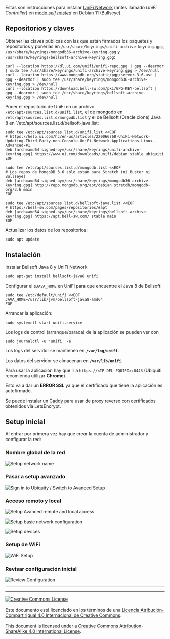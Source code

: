 
Estas son instrucciones para instalar [UniFi 
Network](https://help.ui.com/hc/en-us/categories/6583256751383-UniFi-Network)
(antes llamado _UniFi Controller_) en [modo _self 
hosted_](https://help.ui.com/hc/en-us/articles/220066768-UniFi-How-to-Install-and-Update-via-APT-on-Debian-or-Ubuntu)
en Debian 11 (Bullseye).

## Repositorios y claves

Obtener las claves públicas con las que están firmados los paquetes y 
repositorios y ponerlas en `/usr/share/keyrings/unifi-archive-keyring.gpg`,
`/usr/share/keyrings/mongodb36-archive-keyring.gpg` y 
`/usr/share/keyrings/bellsoft-archive-keyring.gpg`:

```
curl --location https://dl.ui.com/unifi/unifi-repo.gpg | gpg --dearmor | sudo tee /usr/share/keyrings/unifi-archive-keyring.gpg > /dev/null
curl --location https://www.mongodb.org/static/pgp/server-3.6.asc | gpg --dearmor | sudo tee /usr/share/keyrings/mongodb36-archive-keyring.gpg > /dev/null
curl --location https://download.bell-sw.com/pki/GPG-KEY-bellsoft | gpg --dearmor | sudo tee /usr/share/keyrings/bellsoft-archive-keyring.gpg > /dev/null
```

Poner el repositorio de UniFi en un archivo 
`/etc/apt/sources.list.d/unifi.list`, el de mongodb en 
`/etc/apt/sources.list.d/mongodb.list` y el de Bellsoft (Oracle clone) Java 8 en 
`/etc/apt/sources.list.d/bellsoft-java.list:

```
sudo tee /etc/apt/sources.list.d/unifi.list <<EOF
# https://help.ui.com/hc/en-us/articles/220066768-UniFi-Network-Updating-Third-Party-non-Console-UniFi-Network-Applications-Linux-Advanced-#1
deb [arch=amd64 signed-by=/usr/share/keyrings/unifi-archive-keyring.gpg] https://www.ui.com/downloads/unifi/debian stable ubiquiti
EOF

sudo tee /etc/apt/sources.list.d/mongodb.list <<EOF
# Los repos de MongoDB 3.6 sólo están para Stretch (ni Buster ni Bullseye)
deb [arch=amd64 signed-by=/usr/share/keyrings/mongodb36-archive-keyring.gpg] http://repo.mongodb.org/apt/debian stretch/mongodb-org/3.6 main
EOF

sudo tee /etc/apt/sources.list.d/bellsoft-java.list <<EOF
# https://bell-sw.com/pages/repositories/#apt
deb [arch=amd64 signed-by=/usr/share/keyrings/bellsoft-archive-keyring.gpg] https://apt.bell-sw.com/ stable main
EOF
```

Actualizar los datos de los repositorios:

```
sudo apt update
```

## Instalación

Instalar Bellsoft Java 8 y UniFi Network
```
sudo apt-get install bellsoft-java8 unifi
```

Configurar el `$JAVA_HOME` en UniFi para que encuentre el Java 8 de Bellsoft:
```
sudo tee /etc/default/unifi <<EOF
JAVA_HOME=/usr/lib/jvm/bellsoft-java8-amd64
EOF
```

Arrancar la aplicación:
```
sudo systemctl start unifi.service
```

Los logs de control (arranque/parada) de la aplicación se pueden ver con
```
sudo journalctl -u 'unifi' -e
```

Los logs del servidor se mantienen en **`/var/log/unifi`**.

Los datos del servidor se almacenan en **`/var/lib/unifi`**.

Para usar la aplicación hay que ir a `https://<IP-DEL-EQUIPO>:8443` (Ubiquiti
recomienda utilizar **Chrome**).

Esto va a dar un **ERROR SSL** ya que el certificado que tiene la aplicación es
autofirmado.

Se puede instalar un [Caddy](/Caddy) para usar de proxy reverso con 
certificados obtenidos vía LetsEncrypt.

## Setup inicial

Al entrar por primera vez hay que crear la cuenta de administrador y configurar
la red:

### Nombre global de la red

![Setup network name](img/netapp-setup1_networkName.png)

### Pasar a setup avanzado

![Sign in to Ubiquity / Switch to Avanced 
Setup](img/netapp-setup2_signinUbiquiti.png)

### Acceso remoto y local

![Setup Avanced remote and local 
access](img/netapp-setup2_advancedRemoteLocalAccess.png)

![Setup basic network configuration](img/netapp-setup3_networkSetup.png)

![Setup devices](img/netapp-setup4_devicesSetup.png)

### Setup de WiFi

![WiFi Setup](img/netapp-setup5_wifiSetup.png)

### Revisar configuración inicial

![Review Configuration](img/netapp-setup6_reviewConfig.png)


___
<!-- LICENSE -->
___
<a rel="licencia" href="http://creativecommons.org/licenses/by-sa/4.0/deed.es">
<img alt="Creative Commons License" style="border-width:0"
src="https://i.creativecommons.org/l/by-sa/4.0/88x31.png" /></a>
<br /><br />
Este documento está licenciado en los términos de una <a rel="licencia"
href="http://creativecommons.org/licenses/by-sa/4.0/deed.es">
Licencia Atribución-CompartirIgual 4.0 Internacional de Creative Commons</a>.
<br /><br />
This document is licensed under a <a rel="license" 
href="http://creativecommons.org/licenses/by-sa/4.0/deed.en">
Creative Commons Attribution-ShareAlike 4.0 International License</a>.
<!-- END --> 
